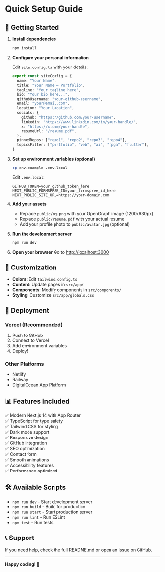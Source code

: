 # Quick Setup Guide

## 🚀 Getting Started

1. **Install dependencies**
   ```bash
   npm install
   ```

2. **Configure your personal information**
   
   Edit `site.config.ts` with your details:
   ```typescript
   export const siteConfig = {
     name: "Your Name",
     title: "Your Name — Portfolio",
     tagline: "Your tagline here",
     bio: "Your bio here...",
     githubUsername: "your-github-username",
     email: "your@email.com",
     location: "Your Location",
     socials: {
       github: "https://github.com/your-username",
       linkedin: "https://www.linkedin.com/in/your-handle/",
       x: "https://x.com/your-handle",
       resumeUrl: "/resume.pdf",
     },
     pinnedRepos: ["repo1", "repo2", "repo3", "repo4"],
     topicsFilter: ["portfolio", "web", "ai", "fpga", "flutter"],
   }
   ```

3. **Set up environment variables (optional)**
   ```bash
   cp env.example .env.local
   ```
   
   Edit `.env.local`:
   ```env
   GITHUB_TOKEN=your_github_token_here
   NEXT_PUBLIC_FORMSPREE_ID=your_formspree_id_here
   NEXT_PUBLIC_SITE_URL=https://your-domain.com
   ```

4. **Add your assets**
   - Replace `public/og.png` with your OpenGraph image (1200x630px)
   - Replace `public/resume.pdf` with your actual resume
   - Add your profile photo to `public/avatar.jpg` (optional)

5. **Run the development server**
   ```bash
   npm run dev
   ```

6. **Open your browser**
   Go to [http://localhost:3000](http://localhost:3000)

## 🎨 Customization

- **Colors**: Edit `tailwind.config.ts`
- **Content**: Update pages in `src/app/`
- **Components**: Modify components in `src/components/`
- **Styling**: Customize `src/app/globals.css`

## 🚀 Deployment

### Vercel (Recommended)
1. Push to GitHub
2. Connect to Vercel
3. Add environment variables
4. Deploy!

### Other Platforms
- Netlify
- Railway
- DigitalOcean App Platform

## 📊 Features Included

✅ Modern Next.js 14 with App Router  
✅ TypeScript for type safety  
✅ Tailwind CSS for styling  
✅ Dark mode support  
✅ Responsive design  
✅ GitHub integration  
✅ SEO optimization  
✅ Contact form  
✅ Smooth animations  
✅ Accessibility features  
✅ Performance optimized  

## 🛠️ Available Scripts

- `npm run dev` - Start development server
- `npm run build` - Build for production
- `npm run start` - Start production server
- `npm run lint` - Run ESLint
- `npm test` - Run tests

## 📞 Support

If you need help, check the full README.md or open an issue on GitHub.

---

**Happy coding! 🎉**

